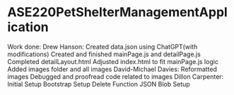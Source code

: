# ASE220PetShelterManagementApplication
Work done:
    Drew Hanson:
        Created data.json using ChatGPT(with modifications)
        Created and finished mainPage.js and detailPage.js
        Completed detailLayout.html
        Adjusted index.html to fit mainPage.js logic
        Added images folder and all images
    David-Michael Davies:
        Reformatted images
        Debugged and proofread code
        related to images
    Dillon Carpenter: 
        Initial Setup 
        Bootstrap Setup 
        Delete Function 
        JSON Blob Setup
